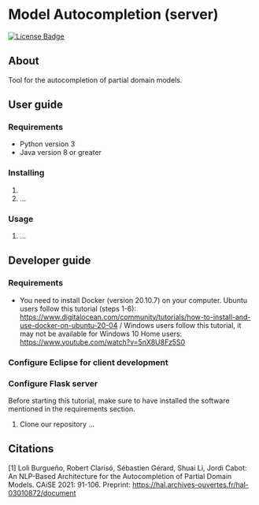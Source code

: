 # Model Autocompletion (server)

[![License Badge](https://img.shields.io/badge/license-EPL%202.0-brightgreen.svg)](https://opensource.org/licenses/EPL-2.0)

## About

Tool for the autocompletion of partial domain models.

## User guide

### Requirements

- Python version 3
- Java version 8 or greater

### Installing 

1.
2. ...

### Usage

1.  ...


## Developer guide

### Requirements

- You need to install Docker (version 20.10.7) on your computer. Ubuntu users follow this tutorial (steps 1-6): https://www.digitalocean.com/community/tutorials/how-to-install-and-use-docker-on-ubuntu-20-04 / Windows users follow this tutorial, it may not be available for Windows 10 Home users: https://www.youtube.com/watch?v=5nX8U8Fz5S0 

### Configure Eclipse for client development

### Configure Flask server

Before starting this tutorial, make sure to have installed the software mentioned in the requirements section.

1. Clone our repository ...

## Citations

[1] Loli Burgueño, Robert Clarisó, Sébastien Gérard, Shuai Li, Jordi Cabot: An NLP-Based Architecture for the Autocompletion of Partial Domain Models. CAiSE 2021: 91-106. Preprint: https://hal.archives-ouvertes.fr/hal-03010872/document
